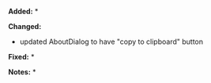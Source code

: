 **Added:**
* 

**Changed:**
* updated AboutDialog to have "copy to clipboard" button

**Fixed:**
* 

**Notes:**
* 
